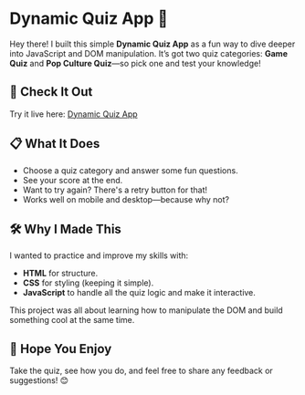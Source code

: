 # Dynamic Quiz App 🎉  

Hey there! I built this simple **Dynamic Quiz App** as a fun way to dive deeper into JavaScript and DOM manipulation. It’s got two quiz categories: **Game Quiz** and **Pop Culture Quiz**—so pick one and test your knowledge!  

## 🚀 Check It Out  

Try it live here: [Dynamic Quiz App](https://fabuzard.github.io/Dynamic-Quiz/)  

## 📋 What It Does  

- Choose a quiz category and answer some fun questions.  
- See your score at the end.  
- Want to try again? There's a retry button for that!  
- Works well on mobile and desktop—because why not?  

## 🛠️ Why I Made This  

I wanted to practice and improve my skills with:  
- **HTML** for structure.  
- **CSS** for styling (keeping it simple).  
- **JavaScript** to handle all the quiz logic and make it interactive.  

This project was all about learning how to manipulate the DOM and build something cool at the same time.  

## 🎉 Hope You Enjoy  

Take the quiz, see how you do, and feel free to share any feedback or suggestions! 😊
